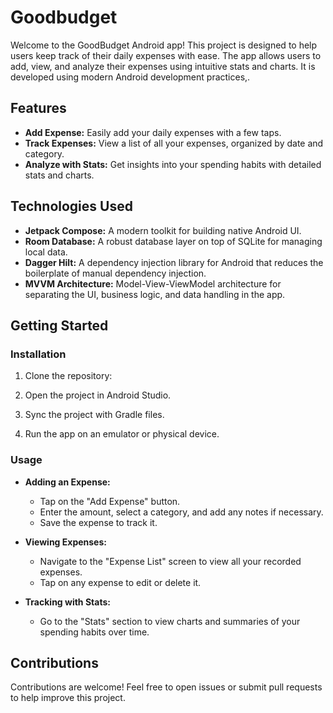 # Goodbudget

Welcome to the GoodBudget Android app! This project is designed to help users keep track of their daily expenses with ease. The app allows users to add, view, and analyze their expenses using intuitive stats and charts. It is developed using modern Android development practices,.

## Features

- **Add Expense:** Easily add your daily expenses with a few taps.
- **Track Expenses:** View a list of all your expenses, organized by date and category.
- **Analyze with Stats:** Get insights into your spending habits with detailed stats and charts.
  
## Technologies Used

- **Jetpack Compose:** A modern toolkit for building native Android UI.
- **Room Database:** A robust database layer on top of SQLite for managing local data.
- **Dagger Hilt:** A dependency injection library for Android that reduces the boilerplate of manual dependency injection.
- **MVVM Architecture:** Model-View-ViewModel architecture for separating the UI, business logic, and data handling in the app.

## Getting Started


### Installation

1. Clone the repository:


2. Open the project in Android Studio.

3. Sync the project with Gradle files.

4. Run the app on an emulator or physical device.

### Usage

- **Adding an Expense:**
  - Tap on the "Add Expense" button.
  - Enter the amount, select a category, and add any notes if necessary.
  - Save the expense to track it.

- **Viewing Expenses:**
  - Navigate to the "Expense List" screen to view all your recorded expenses.
  - Tap on any expense to edit or delete it.

- **Tracking with Stats:**
  - Go to the "Stats" section to view charts and summaries of your spending habits over time.

## Contributions

Contributions are welcome! Feel free to open issues or submit pull requests to help improve this project.

